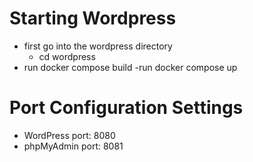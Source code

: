 # Starting Wordpress
- first go into the wordpress directory
    - cd wordpress
- run docker compose build -run docker compose up
# Port Configuration Settings
- WordPress port: 8080 
- phpMyAdmin port: 8081